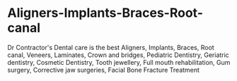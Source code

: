 # Aligners-Implants-Braces-Root-canal
Dr Contractor's Dental care is the best Aligners, Implants, Braces, Root canal, Veneers, Laminates, Crown and bridges, Pediatric Dentistry, Geriatric dentistry, Cosmetic Dentistry, Tooth jewellery, Full mouth rehabilitation, Gum surgery, Corrective jaw surgeries, Facial Bone Fracture Treatment
